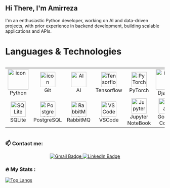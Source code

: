 <!--
**ARZF/ARZF** is a ✨ _special_ ✨ repository because its `README.md` (this file) appears on your GitHub profile.
- 🔭 I’m currently working on ...
- 🌱 I’m currently learning ...
- 👯 I’m looking to collaborate on ...
- 🤔 I’m looking for help with ...
- 💬 Ask me about ...
- 📫 How to reach me: ...
- 😄 Pronouns: ...
- ⚡ Fun fact: ...
-->
## Hi There, I'm Amirreza
I'm an enthusiastic Python developer, working on AI and data-driven projects, with prior experience in backend development, building scalable applications and APIs.
# Languages & Technologies
<div style="display: flex; align-items: flex-start; align: center">
<table align="center">
  <tr>
    <td align="center" width="96">
      <a href="#macropower-tech">
        <img src="https://techstack-generator.vercel.app/python-icon.svg" alt="icon" width="65" height="65" />
      </a>
      <br>Python
    </td>
    <td align="center" width="96">
      <a href="#macropower-tech">
        <img src="https://skillicons.dev/icons?i=git" alt="icon" width="48" height="48" />
      </a>
      <br>Git
    </td>
    <td align="center"  width="96">
        <img src="https://skillicons.dev/icons?i=ai" width="48" height="48" alt="AI" />
      <br>AI
    </td>
    <td align="center"  width="96">
        <img src="https://skillicons.dev/icons?i=tensorflow" width="48" height="48" alt="Tensorflow" />
      <br>Tensorflow
    </td>
    <td align="center"  width="96">
        <img src="https://skillicons.dev/icons?i=pytorch" width="48" height="48" alt="PyTorch" />
      <br>PyTorch
    </td>
    <td align="center" width="96">
      <a href="#macropower-tech">
        <img src="https://techstack-generator.vercel.app/django-icon.svg" alt="icon" width="65" height="65" />
      </a>
      <br>Django
    </td><td align="center"  width="96">
        <img src="https://skillicons.dev/icons?i=sklearn" width="48" height="48" alt="Scikit Learn" />
      <br>Scikit Learn
    </td>
  </tr>
  <tr>
    <td align="center"  width="96">
        <img src="https://skillicons.dev/icons?i=sqlite" width="48" height="48" alt="SQLite" />
      <br>SQLite
    </td>
    <td align="center"  width="96">
        <img src="https://skillicons.dev/icons?i=postgres" width="48" height="48" alt="PostgreSQL" />
      <br>PostgreSQL
    </td>
    <td align="center"  width="96">
        <img src="https://skillicons.dev/icons?i=rabbitmq" width="48" height="48" alt="RabbitMQ" />
      <br>RabbitMQ
    </td>
    <td align="center"  width="96">
        <img src="https://skillicons.dev/icons?i=vscode" width="48" height="48" alt="VSCode" />
      <br>VSCode
    </td>
    <td align="center"  width="96">
        <img src="https://upload.wikimedia.org/wikipedia/commons/3/38/Jupyter_logo.svg" width="48" height="48" alt="Jupyter" />
      <br>Jupyter NoteBook
    </td>
    <td align="center"  width="96">
        <img src="https://upload.wikimedia.org/wikipedia/commons/d/d0/Google_Colaboratory_SVG_Logo.svg" width="48" height="48" alt="Colab" />
      <br>Google Colab
    </td>
    <td align="center"  width="96">
        <img src="https://skillicons.dev/icons?i=opencv" width="48" height="48" alt="opencv" />
      <br>opencv
    </td>
  </tr>
</table>
</div>

### :mailbox: Contact me: 
<div id="badges" align="center">
  <a href="mailto:aarzfamirreza@gmail.com">
    <img src="https://img.shields.io/badge/Gmail-D14836?style=for-the-badge&logo=gmail&logoColor=white" alt="Gmail Badge"/>
  </a>
  <a href="https://www.linkedin.com/in/amirreza-faramarzi/">
    <img src="https://img.shields.io/badge/LinkedIn-blue?style=for-the-badge&logo=linkedin&logoColor=white" alt="LinkedIn Badge"/>
  </a>
</div>

### :fire: My Stats :
[![Top Langs](https://github-readme-stats.vercel.app/api/top-langs/?username=ARZF&layout=compact&theme=vision-friendly-dark)](https://github.com/anuraghazra/github-readme-stats)
